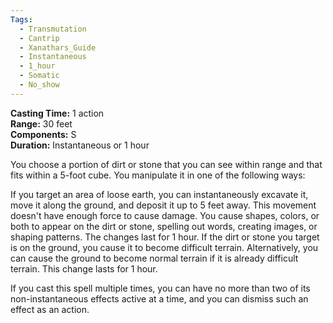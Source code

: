 ```yaml
---
Tags:
  - Transmutation
  - Cantrip
  - Xanathars_Guide
  - Instantaneous
  - 1_hour
  - Somatic
  - No_show
---
```


**Casting Time:** 1 action  
**Range:** 30 feet  
**Components:** S  
**Duration:** Instantaneous or 1 hour

You choose a portion of dirt or stone that you can see within range and that fits within a 5-foot cube. You manipulate it in one of the following ways:

If you target an area of loose earth, you can instantaneously excavate it, move it along the ground, and deposit it up to 5 feet away. This movement doesn't have enough force to cause damage.
You cause shapes, colors, or both to appear on the dirt or stone, spelling out words, creating images, or shaping patterns. The changes last for 1 hour.
If the dirt or stone you target is on the ground, you cause it to become difficult terrain. Alternatively, you can cause the ground to become normal terrain if it is already difficult terrain. This change lasts for 1 hour.

If you cast this spell multiple times, you can have no more than two of its non-instantaneous effects active at a time, and you can dismiss such an effect as an action.